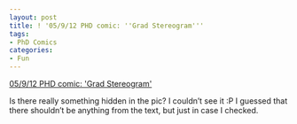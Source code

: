 ```yaml
---
layout: post
title: ! '05/9/12 PHD comic: ''Grad Stereogram'''
tags:
- PhD Comics
categories:
- Fun
---
```

<a href="http://www.phdcomics.com/comics.php?f=1493">05/9/12 PHD comic: 'Grad Stereogram'</a><br/><p>Is there really something hidden in the pic? I couldn&#8217;t see it :P I guessed that there shouldn&#8217;t be anything from the text, but just in case I checked. </p>
